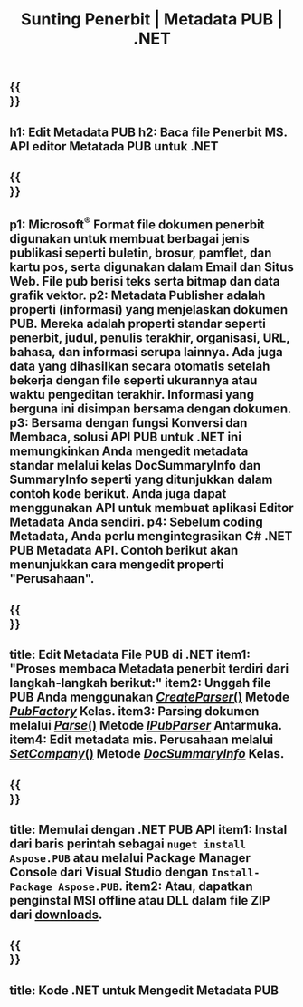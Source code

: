 ﻿---
translation: true
template: /_templates/metadata-net.md
title: Sunting Penerbit | Metadata PUB | .NET
description: Baca file Publisher Metadata menggunakan PUB .NET API Solution lintas platform. .NET API lokal memberi Anda akses ke properti SummaryInfo dan DocSummaryInfo.
url: /net/metadata/pub/
metakeywords: edit net metadata pub, metadata file pub C#, editor metadata penerbit .net, baca metadata file pub C#, baca metadata pub .net
family: pub
platformtag: net
feature: metadata
aliases: /net/metadata/
---

{{<section banner>}}
---
h1: Edit Metadata PUB
h2: Baca file Penerbit MS. API editor Metatada PUB untuk .NET
---

{{<section overview>}}
---
p1: Microsoft<sup>®</sup> Format file dokumen penerbit digunakan untuk membuat berbagai jenis publikasi seperti buletin, brosur, pamflet, dan kartu pos, serta digunakan dalam Email dan Situs Web. File pub berisi teks serta bitmap dan data grafik vektor.
p2: Metadata Publisher adalah properti (informasi) yang menjelaskan dokumen PUB. Mereka adalah properti standar seperti penerbit, judul, penulis terakhir, organisasi, URL, bahasa, dan informasi serupa lainnya. Ada juga data yang dihasilkan secara otomatis setelah bekerja dengan file seperti ukurannya atau waktu pengeditan terakhir. Informasi yang berguna ini disimpan bersama dengan dokumen.
p3: Bersama dengan fungsi Konversi dan Membaca, solusi API PUB untuk .NET ini memungkinkan Anda mengedit metadata standar melalui kelas DocSummaryInfo dan SummaryInfo seperti yang ditunjukkan dalam contoh kode berikut. Anda juga dapat menggunakan API untuk membuat aplikasi Editor Metadata Anda sendiri.
p4: Sebelum coding Metadata, Anda perlu mengintegrasikan C# .NET PUB Metadata API. Contoh berikut akan menunjukkan cara mengedit properti "Perusahaan".
---

{{<section feature1>}}
---
title: Edit Metadata File PUB di .NET
item1: "Proses membaca Metadata penerbit terdiri dari langkah-langkah berikut:"
item2: Unggah file PUB Anda menggunakan [*CreateParser*()](https://reference.aspose.com/pub/net/aspose.pub/pubfactory/methods/createparser/index) Metode [*PubFactory*](https://reference.aspose.com/pub/net/aspose.pub/pubfactory) Kelas.
item3: Parsing dokumen melalui [*Parse*()](https://reference.aspose.com/pub/net/aspose.pub/ipubparser/methods/parse) Metode [*IPubParser*](https://reference.aspose.com/pub/net/aspose.pub/ipubparser) Antarmuka.
item4: Edit metadata mis. Perusahaan melalui [*SetCompany*()](https://reference.aspose.com/pub/net/aspose.pub/docsummaryinfo/methods/setcompany) Metode [*DocSummaryInfo*](https://reference.aspose.com/pub/net/aspose.pub/docsummaryinfo) Kelas.
---

{{<section feature2>}}
---
title: Memulai dengan .NET PUB API
item1: Instal dari baris perintah sebagai ```nuget install Aspose.PUB``` atau melalui Package Manager Console dari Visual Studio dengan ```Install-Package Aspose.PUB```.
item2: Atau, dapatkan penginstal MSI offline atau DLL dalam file ZIP dari [downloads](https://releases.aspose.com/pub/net).
---

{{<section codeexample>}}
---
title: Kode .NET untuk Mengedit Metadata PUB
---
